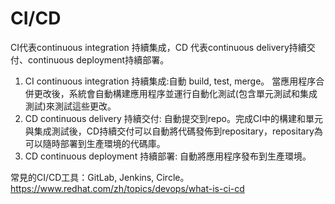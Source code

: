 # CI/CD
CI代表continuous integration 持續集成，CD 代表continuous delivery持續交付、continuous deployment持續部署。    

1. CI continuous integration 持續集成:自動 build, test, merge。 當應用程序合併更改後，系統會自動構建應用程序並運行自動化測試(包含單元測試和集成測試)來測試這些更改。   
2. CD continuous delivery 持續交付: 自動提交到repo。完成CI中的構建和單元與集成測試後，CD持續交付可以自動將代碼發佈到repositary，repositary為可以隨時部署到生產環境的代碼庫。    
3. CD continuous deployment 持續部署: 自動將應用程序發布到生產環境。   


常見的CI/CD工具：GitLab, Jenkins, Circle。     
https://www.redhat.com/zh/topics/devops/what-is-ci-cd
